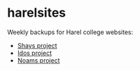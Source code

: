 # harelsites

Weekly backups for Harel college websites:

- [Shays project](shay.alum.sh)
- [Idos project](ido.alum.sh)
- [Noams project](noam.alum.sh)
